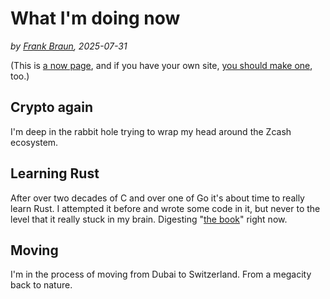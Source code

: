 # What I'm doing now

*by [Frank Braun](/), 2025-07-31*

(This is [a now page](https://nownownow.com/about), and if you have your own site, [you should make one](https://nownownow.com/about), too.)

## Crypto again

I'm deep in the rabbit hole trying to wrap my head around the Zcash ecosystem.

## Learning Rust

After over two decades of C and over one of Go it's about time to really learn
Rust. I attempted it before and wrote some code in it, but never to the level
that it really stuck in my brain. Digesting
"[the book](https://doc.rust-lang.org/stable/book/index.html)" right now.

## Moving

I'm in the process of moving from Dubai to Switzerland.
From a megacity back to nature.

